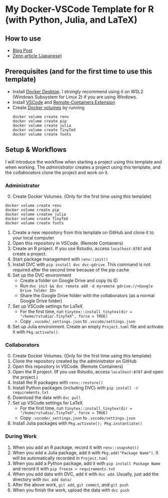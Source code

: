 # My Docker-VSCode Template for R (with Python, Julia, and LaTeX)

## How to use

- [Blog Post](https://kazuyanagimoto.com/blog/2023/09/06/docker_template/)
- [Zenn article (Japanese)](https://zenn.dev/nicetak/articles/vscode-docker-2023)

## Prerequisites (and for the first time to use this template)

- Install [Docker Desktop](https://www.docker.com/products/docker-desktop/). I strongly recommend using it on WSL2 (Windows Subsystem for Linux 2) if you are using Windows.
- Install [VSCode](https://code.visualstudio.com/) and [Remote-Containers Extension](https://marketplace.visualstudio.com/items?itemName=ms-vscode-remote.remote-containers)
- Create [Docker volumes](https://docs.docker.com/storage/volumes/) by running
    ```{bash}
    docker volume create renv
    docker volume create pip
    docker volume create julia
    docker volume create TinyTeX
    docker volume create fonts
    ```

## Setup & Workflows

I will introduce the workflow when starting a project using this template and when working.
The _administrator_ creates a project using this template,
and the _collaborators_ clone the project and work on it.

### Administrator

0. Create Docker Volumes. (Only for the first time using this template)

```{.shell}
docker volume create renv
docker volume create pip
docker volume createe julia
docker volume create TinyTeX
docker volume create fonts
```

1. Create a new repository from this template on GitHub and clone it to your local computer
1. Open this repository in VSCode. (Remote Containers)
1. Create an R project. If you use Rstudio, access `localhost:8787` and create a project.
1. Start package management with `renv::init()`
1. Install DVC with `pip install dvc dvc-gdrive`. This command is not required after the second time because of the pip cache
1. Set up the DVC environment
   - Create a folder on Google Drive and copy its ID
   - Run `dvc init && dvc remote add -d myremote gdrive://<Google Drive folder ID>`
   - Share the Google Drive folder with the collaborators (as a normal Google Drive folder)
1. Set up VSCode settings for LaTeX
    - For the first time, run `tinytex::install_tinytex(dir = "/home/rstudio/.TinyTeX", force = TRUE)`
    - Copy `.vscode/_settings.json` to `.vscode/settings.json`
1. Set up Julia environment. Create an empty `Project.toml` file and activate it with `Pkg.activate()`.

### Collaborators

0. Create Docker Volumes. (Only for the first time using this template)
1. Clone the repository created by the administrator on GitHub
1. Open this repository in VSCode. (Remote Containers)
1. Open the R project. (If you use Rstudio, access `localhost:8787` and open the project.)
1. Install the R packages with `renv::restore()`
1. Install Python packages (including DVC) with `pip install -r requirements.txt`
1. Download the data with `dvc pull`
1. Set up VSCode settings for LaTeX
    - For the first time, run `tinytex::install_tinytex(dir = "/home/rstudio/.TinyTeX", force = TRUE)`
    - Copy `.vscode/_settings.json` to `.vscode/settings.json`
1. Install Julia packages with `Pkg.activate(); Pkg.instantiate()`

### During Work

1. When you add an R package, record it with `renv::snapshot()`
1. When you add a Julia package, add it with `Pkg.add("Package Name")`. It will be automatically recorded in `Project.toml`
1. When you add a Python package, add it with `pip install Package Name` and record it with `pip freeze > requirements.txt`
1. When you add data with DVC, add it with `dvc add`. Usually, just add the directory with `dvc add data/`
1. After the above work, `git add`, `git commit`, and `git push`
1. When you finish the work, upload the data with `dvc push`
